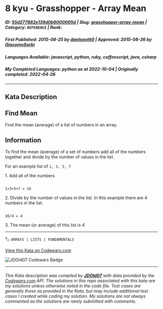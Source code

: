 # 8 kyu - Grasshopper - Array Mean

##### **ID**: [55d277882e139d0b6000005d](https://www.codewars.com/kata/55d277882e139d0b6000005d) | **Slug**: [grasshopper-array-mean](https://www.codewars.com/kata/55d277882e139d0b6000005d) | **Category**: `REFERENCE` | **Rank**: <span style="color:white">8 kyu</span>

##### **First Published**: 2015-08-25 ***by*** [danleavitt0](https://www.codewars.com/users/danleavitt0) | **Approved**: 2015-08-26 ***by*** [GiacomoSorbi](https://www.codewars.com/users/GiacomoSorbi)

##### **Languages Available**: javascript, python, ruby, coffeescript, java, csharp

##### **My Completed Languages**: python ***as at*** 2022-10-04 | **Originally completed**: 2022-04-26

---

## Kata Description


## Find Mean



Find the mean (average) of a list of numbers in an array.



## Information



To find the mean (average) of a set of numbers add all of the numbers together and divide by the number of values in the list.



For an example list of `1, 3, 5, 7`



<span>1.</span> Add all of the numbers



```

1+3+5+7 = 16

```



<span>2.</span> Divide by the number of values in the list. In this example there are 4 numbers in the list.



```

16/4 = 4

```



<span>3.</span> The mean (or average) of this list is 4

---


🏷 `ARRAYS | LISTS | FUNDAMENTALS`


[View this Kata on Codewars.com](https://www.codewars.com/kata/55d277882e139d0b6000005d)

![](https://www.codewars.com/users/jdold07/badges/large "JDOld07 Codewars Badge")

---

###### *This Kata description was compiled by [**JDOld07**](https://tpstech.dev) with data provided by the [Codewars.com](https://www.codewars.com) API.  The solutions in this repo associated with this kata are my solutions unless otherwise noted in the code file.  Test cases are generally those as provided in the Kata, but may include additional test cases I created while coding my solution.  My solutions are not always commented as the solutions are rarely submitted with comments.*
